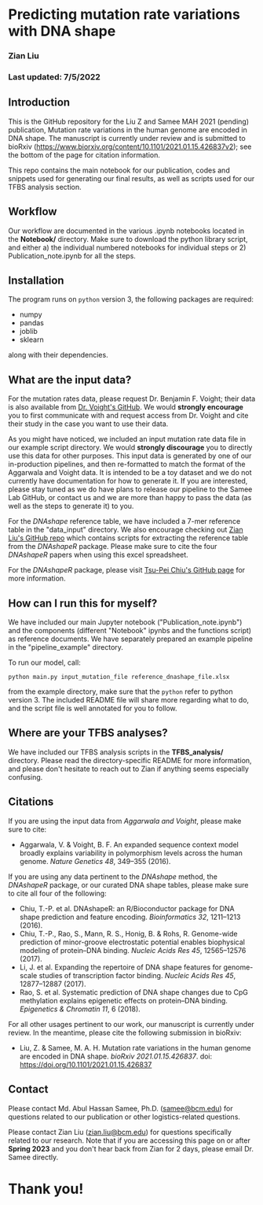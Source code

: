 # Predicting mutation rate variations with DNA shape
### Zian Liu
### Last updated: 7/5/2022

## Introduction

This is the GitHub repository for the Liu Z and Samee MAH 2021 (pending) publication, Mutation rate variations in the human genome are encoded in DNA shape. The manuscript is currently under review and is submitted to bioRxiv (https://www.biorxiv.org/content/10.1101/2021.01.15.426837v2); see the bottom of the page for citation information.

This repo contains the main notebook for our publication, codes and snippets used for generating our final results, as well as scripts used for our TFBS analysis section.

## Workflow

Our workflow are documented in the various .ipynb notebooks located in the **Notebook/** directory. Make sure to download the python library script, and either a) the individual numbered notebooks for individual steps or 2) Publication_note.ipynb for all the steps.


## Installation

The program runs on `python` version 3, the following packages are required:
 * numpy
 * pandas
 * joblib
 * sklearn

along with their dependencies.


## What are the input data?

For the mutation rates data, please request Dr. Benjamin F. Voight; their data is also available from [Dr. Voight's GitHub](https://github.com/bvoight/mutvar_fwdRegr). We would **strongly encourage** you to first communicate with and request access from Dr. Voight and cite their study in the case you want to use their data. 

As you might have noticed, we included an input mutation rate data file in our example script directory. We would **strongly discourage** you to directly use this data for other purposes. This input data is generated by one of our in-production pipelines, and then re-formatted to match the format of the Aggarwala and Voight data. It is intended to be a toy dataset and we do not currently have documentation for how to generate it. If you are interested, please stay tuned as we do have plans to release our pipeline to the Samee Lab GitHub, or contact us and we are more than happy to pass the data (as well as the steps to generate it) to you.

For the *DNAshape* reference table, we have included a 7-mer reference table in the "data_input" directory. We also encourage checking out [Zian Liu's GitHub repo](https://github.com/ZnL-BCM/DNAshapeR_reference) which contains scripts for extracting the reference table from the *DNAshapeR* package. Please make sure to cite the four *DNAshapeR* papers when using this excel spreadsheet.

For the *DNAshapeR* package, please visit [Tsu-Pei Chiu's GitHub page](http://tsupeichiu.github.io/DNAshapeR/) for more information.

## How can I run this for myself?

We have included our main Jupyter notebook ("Publication_note.ipynb") and the components (different "Notebook" ipynbs and the functions script) as reference documents. We have separately prepared an example pipeline in the "pipeline_example" directory. 

To run our model, call:

``python main.py input_mutation_file reference_dnashape_file.xlsx``

from the example directory, make sure that the `python` refer to python version 3. The included README file will share more regarding what to do, and the script file is well annotated for you to follow.

## Where are your TFBS analyses?

We have included our TFBS analysis scripts in the **TFBS_analysis/** directory. Please read the directory-specific README for more information, and please don't hesitate to reach out to Zian if anything seems especially confusing.


## Citations

If you are using the input data from *Aggarwala and Voight*, please make sure to cite:

* Aggarwala, V. & Voight, B. F. An expanded sequence context model broadly explains variability in polymorphism levels across the human genome. *Nature Genetics 48*, 349–355 (2016).

If you are using any data pertinent to the *DNAshape* method, the *DNAshapeR* package, or our curated DNA shape tables, please make sure to cite all four of the following:

* Chiu, T.-P. et al. DNAshapeR: an R/Bioconductor package for DNA shape prediction and feature encoding. *Bioinformatics 32*, 1211–1213 (2016).
* Chiu, T.-P., Rao, S., Mann, R. S., Honig, B. & Rohs, R. Genome-wide prediction of minor-groove electrostatic potential enables biophysical modeling of protein–DNA binding. *Nucleic Acids Res 45*, 12565–12576 (2017).
* Li, J. et al. Expanding the repertoire of DNA shape features for genome-scale studies of transcription factor binding. *Nucleic Acids Res 45*, 12877–12887 (2017).
* Rao, S. et al. Systematic prediction of DNA shape changes due to CpG methylation explains epigenetic effects on protein–DNA binding. *Epigenetics & Chromatin 11*, 6 (2018).

For all other usages pertinent to our work, our manuscript is currently under review. In the meantime, please cite the following submission in bioRxiv:

* Liu, Z. & Samee, M. A. H. Mutation rate variations in the human genome are encoded in DNA shape. *bioRxiv 2021.01.15.426837*. doi: https://doi.org/10.1101/2021.01.15.426837


## Contact 

Please contact Md. Abul Hassan Samee, Ph.D. (samee@bcm.edu) for questions related to our publication or other logistics-related questions. 

Please contact Zian Liu (zian.liu@bcm.edu) for questions specifically related to our research. Note that if you are accessing this page on or after **Spring 2023** and you don't hear back from Zian for 2 days, please email Dr. Samee directly. 

# Thank you!

